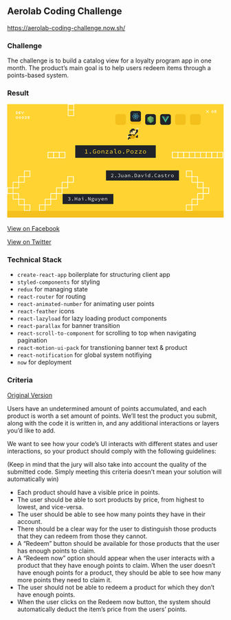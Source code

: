 ## Aerolab Coding Challenge

https://aerolab-coding-challenge.now.sh/

### Challenge

The challenge is to build a catalog view for a loyalty program app in one month. The product’s main goal is to help users redeem items through a points-based system.

### Result

![Results](./result.png)

[View on Facebook](https://www.facebook.com/aerolab/photos/a.402968409761577.92961.114623045262783/1642898255768580/?type=3&theater)

[View on Twitter](https://twitter.com/aerolab/status/946100876942262272)

### Technical Stack

* `create-react-app` boilerplate for structuring client app
* `styled-components` for styling
* `redux` for managing state
* `react-router` for routing
* `react-animated-number` for animating user points
* `react-feather` icons
* `react-lazyload` for lazy loading product components
* `react-parallax` for banner transition
* `react-scroll-to-component` for scrolling to top when navigating pagination
* `react-motion-ui-pack` for transtioning banner text & product
* `react-notification` for global system notifiying
* `now` for deployment

### Criteria

[Original Version](https://aerolab.co/coding-challenge-instructions)

Users have an undetermined amount of points accumulated, and each product is worth a set amount of points. We’ll test the product you submit, along with the code it is written in, and any additional interactions or layers you’d like to add.

We want to see how your code’s UI interacts with different states and user interactions, so your product should comply with the following guidelines:

(Keep in mind that the jury will also take into account the quality of the submitted code. Simply meeting this criteria doesn’t mean your solution will automatically win)

* Each product should have a visible price in points.
* The user should be able to sort products by price, from highest to lowest, and vice-versa.
* The user should be able to see how many points they have in their account.
* There should be a clear way for the user to distinguish those products that they can redeem from those they cannot.
* A “Redeem” button should be available for those products that the user has enough points to claim.
* A “Redeem now” option should appear when the user interacts with a product that they have enough points to claim.
  When the user doesn’t have enough points for a product, they should be able to see how many more points they need to claim it.
* The user should not be able to redeem a product for which they don’t have enough points.
* When the user clicks on the Redeem now button, the system should automatically deduct the item’s price from the users’ points.
